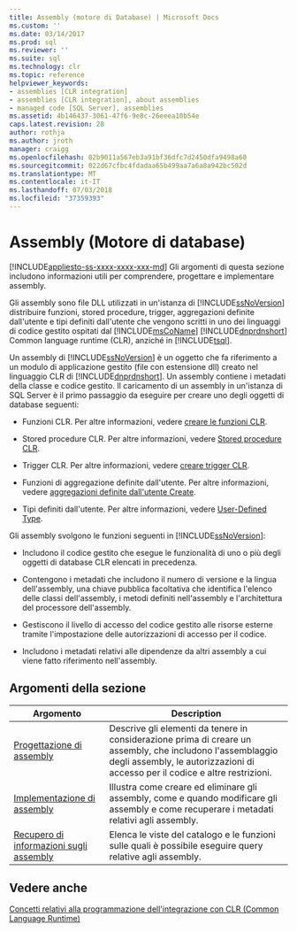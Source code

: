 ```yaml
---
title: Assembly (motore di Database) | Microsoft Docs
ms.custom: ''
ms.date: 03/14/2017
ms.prod: sql
ms.reviewer: ''
ms.suite: sql
ms.technology: clr
ms.topic: reference
helpviewer_keywords:
- assemblies [CLR integration]
- assemblies [CLR integration], about assemblies
- managed code [SQL Server], assemblies
ms.assetid: 4b146437-3061-47f6-9e8c-26eeea10b54e
caps.latest.revision: 28
author: rothja
ms.author: jroth
manager: craigg
ms.openlocfilehash: 02b9011a567eb3a91bf36dfc7d2450dfa9498a60
ms.sourcegitcommit: 022d67cfbc4fdadaa65b499aa7a6a8a942bc502d
ms.translationtype: MT
ms.contentlocale: it-IT
ms.lasthandoff: 07/03/2018
ms.locfileid: "37359393"
---
```

# <a name="assemblies-database-engine"></a>Assembly (Motore di database)
[!INCLUDE[appliesto-ss-xxxx-xxxx-xxx-md](../../includes/appliesto-ss-xxxx-xxxx-xxx-md.md)]
  Gli argomenti di questa sezione includono informazioni utili per comprendere, progettare e implementare assembly.  
  
 Gli assembly sono file DLL utilizzati in un'istanza di [!INCLUDE[ssNoVersion](../../includes/ssnoversion-md.md)] distribuire funzioni, stored procedure, trigger, aggregazioni definite dall'utente e tipi definiti dall'utente che vengono scritti in uno dei linguaggi di codice gestito ospitati dal [!INCLUDE[msCoName](../../includes/msconame-md.md)] [!INCLUDE[dnprdnshort](../../includes/dnprdnshort-md.md)] Common language runtime (CLR), anziché in [!INCLUDE[tsql](../../includes/tsql-md.md)].  
  
 Un assembly di [!INCLUDE[ssNoVersion](../../includes/ssnoversion-md.md)] è un oggetto che fa riferimento a un modulo di applicazione gestito (file con estensione dll) creato nel linguaggio CLR di [!INCLUDE[dnprdnshort](../../includes/dnprdnshort-md.md)]. Un assembly contiene i metadati della classe e codice gestito. Il caricamento di un assembly in un'istanza di SQL Server è il primo passaggio da eseguire per creare uno degli oggetti di database seguenti:  
  
-   Funzioni CLR. Per altre informazioni, vedere [creare le funzioni CLR](../../relational-databases/user-defined-functions/create-clr-functions.md).  
  
-   Stored procedure CLR. Per altre informazioni, vedere [Stored procedure CLR](http://msdn.microsoft.com/library/bbdd51b2-a9b4-4916-ba6f-7957ac6c3f33).  
  
-   Trigger CLR. Per altre informazioni, vedere [creare trigger CLR](../../relational-databases/triggers/create-clr-triggers.md).  
  
-   Funzioni di aggregazione definite dall'utente. Per altre informazioni, vedere [aggregazioni definite dall'utente Create](../../relational-databases/user-defined-functions/create-user-defined-aggregates.md).  
  
-   Tipi definiti dall'utente. Per altre informazioni, vedere [User-Defined Type](../../relational-databases/native-client/features/using-user-defined-types.md).  
  
 Gli assembly svolgono le funzioni seguenti in [!INCLUDE[ssNoVersion](../../includes/ssnoversion-md.md)]:  
  
-   Includono il codice gestito che esegue le funzionalità di uno o più degli oggetti di database CLR elencati in precedenza.  
  
-   Contengono i metadati che includono il numero di versione e la lingua dell'assembly, una chiave pubblica facoltativa che identifica l'elenco delle classi dell'assembly, i metodi definiti nell'assembly e l'architettura del processore dell'assembly.  
  
-   Gestiscono il livello di accesso del codice gestito alle risorse esterne tramite l'impostazione delle autorizzazioni di accesso per il codice.  
  
-   Includono i metadati relativi alle dipendenze da altri assembly a cui viene fatto riferimento nell'assembly.  
  
## <a name="in-this-section"></a>Argomenti della sezione  
  
|Argomento|Description|  
|-----------|-----------------|  
|[Progettazione di assembly](../../relational-databases/clr-integration/assemblies-designing.md)|Descrive gli elementi da tenere in considerazione prima di creare un assembly, che includono l'assemblaggio degli assembly, le autorizzazioni di accesso per il codice e altre restrizioni.|  
|[Implementazione di assembly](../../relational-databases/clr-integration/assemblies-implementing.md)|Illustra come creare ed eliminare gli assembly, come e quando modificare gli assembly e come recuperare i metadati relativi agli assembly.|  
|[Recupero di informazioni sugli assembly](../../relational-databases/clr-integration/assemblies-getting-information.md)|Elenca le viste del catalogo e le funzioni sulle quali è possibile eseguire query relative agli assembly.|  
  
## <a name="see-also"></a>Vedere anche  
 [Concetti relativi alla programmazione dell'integrazione con CLR &#40;Common Language Runtime&#41;](../../relational-databases/clr-integration/common-language-runtime-clr-integration-programming-concepts.md)  
  
  
